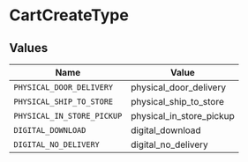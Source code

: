 # CartCreateType


## Values

| Name                       | Value                      |
| -------------------------- | -------------------------- |
| `PHYSICAL_DOOR_DELIVERY`   | physical_door_delivery     |
| `PHYSICAL_SHIP_TO_STORE`   | physical_ship_to_store     |
| `PHYSICAL_IN_STORE_PICKUP` | physical_in_store_pickup   |
| `DIGITAL_DOWNLOAD`         | digital_download           |
| `DIGITAL_NO_DELIVERY`      | digital_no_delivery        |